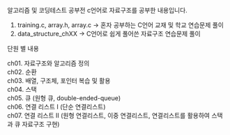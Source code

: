 알고리즘 및 코딩테스트 공부전 c언어로 자료구조를 공부한 내용입니다.

1) training.c, array.h, array.c -> 혼자 공부하는 C언어 교재 및 학교 연습문제 풀이   
2) data_structure_chXX -> C언어로 쉽게 풀어쓴 자료구조 연습문제 풀이   

단원 별 내용

ch01. 자료구조와 알고리즘 정의   
ch02. 순환   
ch03. 배열, 구조체, 포인터 복습 및 활용   
ch04. 스택   
ch05. 큐 (원형 큐, double-ended-queue)   
ch06. 연결 리스트 I (단순 연결리스트)   
ch07. 연결 리스트 II (원형 연결리스트, 이중 연결리스트, 연결리스트를 활용하여 스택과 큐 자료구조 구현)   
